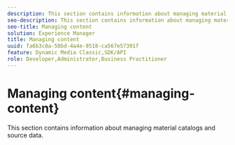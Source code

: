 ```yaml
---
description: This section contains information about managing material catalogs and source data.
seo-description: This section contains information about managing material catalogs and source data.
seo-title: Managing content
solution: Experience Manager
title: Managing content
uuid: fa6b3c0a-58bd-4a4e-9518-ca567e57301f
feature: Dynamic Media Classic,SDK/API
role: Developer,Administrator,Business Practitioner
---
```


# Managing content{#managing-content}

This section contains information about managing material catalogs and source data.

